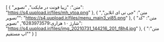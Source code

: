 [
  {
    "متن": "زیبا فونت در مایکت",
    "تصویر": "https://s4.uupload.ir/files/mh_ytoa.png"
  },
  {
    "متن": "جی تی ای انلاین",
    "تصویر": "https://s4.uupload.ir/files/menu_main3_vi85.png"
  },
  {
    "متن": "کد شارژ ۱۰ هزاری:6283973579",
    "تصویر": "https://s4.uupload.ir/files/img_20210731_144216_201_f8h4.jpg"
  },
  {
    "متن": "اپ مستقیم"
  }
]
